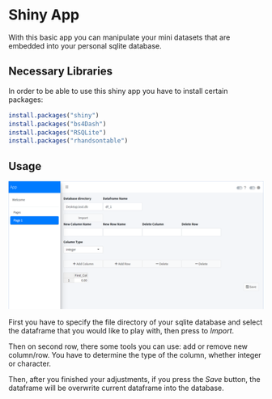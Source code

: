 
# Shiny App

With this basic app you can manipulate your mini datasets that are
embedded into your personal sqlite database.

## Necessary Libraries

In order to be able to use this shiny app you have to install certain
packages:

``` r
install.packages("shiny")
install.packages("bs4Dash")
install.packages("RSQLite")
install.packages("rhandsontable")
```

## Usage

![](for_git.PNG)

First you have to specify the file directory of your sqlite database and
select the dataframe that you would like to play with, then press to
$Import$.

Then on second row, there some tools you can use: add or remove new
column/row. You have to determine the type of the column, whether
integer or character.

Then, after you finished your adjustments, if you press the $Save$
button, the dataframe will be overwrite current dataframe into the
database.
